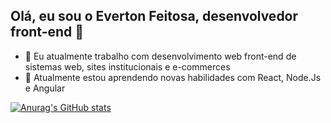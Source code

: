 ## Olá, eu sou o Everton Feitosa, desenvolvedor front-end 👋
- 🔭 Eu atualmente trabalho com desenvolvimento web front-end de sistemas web, sites institucionais e e-commerces
- 🌱 Atualmente estou aprendendo novas habilidades com React, Node.Js e Angular

[![Anurag's GitHub stats](https://github-readme-stats.vercel.app/api?username=evertonfeitos&count_private=true&show_icons=true&theme=radical)](https://github.com/anuraghazra/github-readme-stats)
